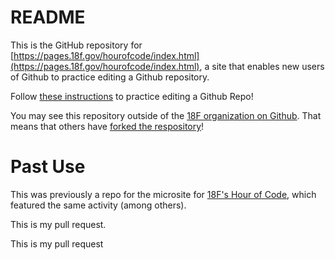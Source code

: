 # README

This is the GitHub repository for [https://pages.18f.gov/hourofcode/index.html](https://pages.18f.gov/hourofcode/index.html), a site that enables new users of Github to practice editing a Github repository.

Follow [these instructions](https://pages.18f.gov/hourofcode/addyourname.html) to practice editing a Github Repo!

You may see this repository outside of the [18F organization on Github](https://github.com/18f). That means that others have [forked the respository](https://guides.github.com/activities/forking/)!

# Past Use

This was previously a repo for the microsite for [18F's Hour of Code](http://www.eventbrite.com/e/18f-hour-of-code-tickets-14902141707), which featured the same activity (among others).

This is my pull request.

This is my pull request

